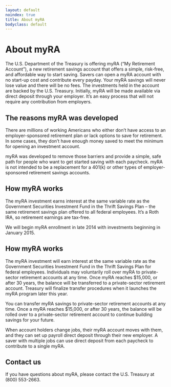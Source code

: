 ```yaml
---
layout: default
noindex: true
title: About myRA
bodyclass: default
---
```


# About myRA

The U.S. Department of the Treasury is offering myRA (“My Retirement Account”), a new retirement savings account that offers a simple, risk-free, and affordable way to start saving.
Savers can open a myRA account with no start-up cost and contribute every payday. Your myRA savings will never lose value and there will be no fees. The investments held in the account are backed by the U.S. Treasury.
Initially, myRA will be made available via direct deposit through your employer. It’s an easy process that will not require any contribution from employers.

## The reasons myRA was developed
There are millions of working Americans who either don’t have access to an employer-sponsored retirement plan or lack options to save for retirement. In some cases, they don’t have enough money saved to meet the minimum for opening an investment account.

myRA was developed to remove those barriers and provide a simple, safe path for people who want to get started saving with each paycheck. myRA is not intended to be a replacement for a 401(k) or other types of employer-sponsored retirement savings accounts.

## How myRA works

The myRA investment earns interest at the same variable rate as the Government Securities Investment Fund in the Thrift Savings Plan – the same retirement savings plan offered to all federal employees. It’s a Roth IRA, so retirement earnings are tax-free.

We will begin myRA  enrollment  in late 2014 with investments beginning in January 2015.

## How myRA works
The myRA investment will earn interest at the same variable rate as the Government Securities Investment Fund in the Thrift Savings Plan for federal employees. Individuals may voluntarily roll over myRA to private-sector retirement accounts at any time. Once myRA reaches $15,000, or after 30 years, the balance will be transferred to a private-sector retirement account. Treasury will finalize transfer procedures when it launches the myRA program later this year.

You can transfer myRA savings to private-sector retirement accounts at any time. Once a myRA reaches $15,000, or after 30 years, the balance will be rolled over to a private-sector retirement account to continue building savings for your future.

When account holders change jobs, their myRA account moves with them, and they can set up payroll direct deposit through their new employer. A saver with multiple jobs can use direct deposit from each paycheck to contribute to a single myRA.

## Contact us
If you have questions about myRA, please contact the U.S. Treasury at (800) 553-2663.
